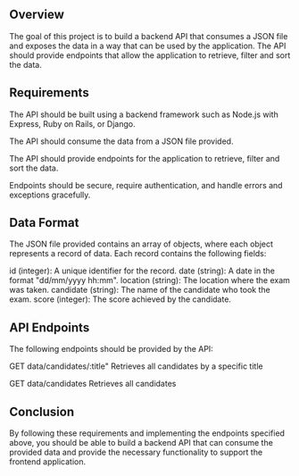 ## Overview

The goal of this project is to build a backend API that consumes a JSON file and exposes the data in a way that can be used by the application. The API should provide endpoints that allow the application to retrieve, filter and sort the data.

## Requirements

The API should be built using a backend framework such as Node.js with Express, Ruby on Rails, or Django.

The API should consume the data from a JSON file provided.

The API should provide endpoints for the application to retrieve, filter and sort the data.

Endpoints should be secure, require authentication, and handle errors and exceptions gracefully.

## Data Format

The JSON file provided contains an array of objects, where each object represents a record of data. Each record contains the following fields:

id (integer): A unique identifier for the record.
date (string): A date in the format "dd/mm/yyyy hh:mm".
location (string): The location where the exam was taken.
candidate (string): The name of the candidate who took the exam.
score (integer): The score achieved by the candidate.

## API Endpoints

The following endpoints should be provided by the API:

GET data/candidates/:title" Retrieves all candidates by a specific title

GET data/candidates Retrieves all candidates

## Conclusion

By following these requirements and implementing the endpoints specified above, you should be able to build a backend API that can consume the provided data and provide the necessary functionality to support the frontend application.
